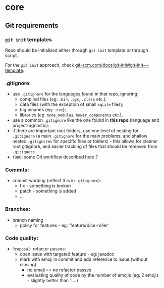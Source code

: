 # core

## Git requirements

### `git init` templates

Repo should be initialized either through `git init` template or through script.

For the `git init` approach, check [git-scm.com/docs/git-init#git-init---template](https://git-scm.com/docs/git-init#git-init---templatelttemplatedirectorygt).

### .gitignore:
+ use `.gitignore` for the languages found in that repo, ignoring:
  + compiled files (eg: `.bin`, `.pyc`, `.class` etc.);
  + data files (with the exception of small `sqlite` files);
  + big binaries (eg: `.exe`);
  + libraries (eg: `node_modules`, `bower_components` etc.).
+ use a common `.gitignore` like the one found in **this repo** (language and project-agnostic):
+ if there are important root folders, use one level of nesting for `.gitignore` (a main `.gitignore` for the main problems, and shallow nested `.gitignores` for specific files or folders) - this allows for cleaner root gitignore, and easier tracking of files that should be removed from `.gitignore`
+ `TODO`: some Git workflow described here ?


### Commits:
+ commit wording (reflect this in `.gitignore`):
  + fix - something is broken
  + patch - something is added
  + ...

### Branches:
+ branch naming
  + policy for features - eg: 'feature/dice-roller'

### Code quality:
+ `Proposal`: refactor passes:
  + open issue with targeted feature - eg: javadoc
  + mark with emoji in commit and add reference to issue (without closing)
    + no emoji == no refactor passes
    + evaluating quality of code by the number of emojis (eg: 2 emojis - slightly better than 1 ...)

